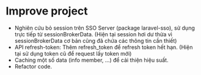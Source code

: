 # Improve project

- Nghiên cứu bỏ session trên SSO Server (package laravel-sso), sử dụng trực tiếp từ sessionBrokerData.
(Hiện tại session hơi dư thừa vì sessionBrokerData cơ bản cũng đã chứa các thông tin cần thiết)
- API refresh-token: Thêm refresh_token để refresh token hết hạn. (Hiện tại sử dụng token cũ để request lấy token mới)
- Caching một số data (info member, ...) để cải thiện hiệu suất.
- Refactor code.
